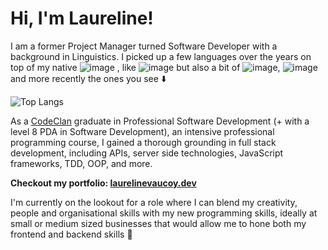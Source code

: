 # Hi, I'm Laureline!

I am a former Project Manager turned Software Developer with a background in Linguistics. I picked up a few languages over the years on top of my native ![image](https://user-images.githubusercontent.com/75424285/116588377-66da7e00-a913-11eb-805b-2b923717d43d.png)
, like ![image](https://user-images.githubusercontent.com/75424285/116588529-96898600-a913-11eb-9373-ab10cfd9dd2f.png) but also a bit of ![image](https://user-images.githubusercontent.com/75424285/116588416-722da980-a913-11eb-89b8-07e1e25cc7ed.png), ![image](https://user-images.githubusercontent.com/75424285/116588570-9f7a5780-a913-11eb-9aa9-d18b50b736b4.png) and more recently the ones you see ⬇️

![Top Langs](https://github-readme-stats.vercel.app/api/top-langs/?username=Laurelinex&layout=compact&show_icons=true&theme=tokyonight)

As a [CodeClan](https://codeclan.com/courses/professional-software-development/) graduate in Professional Software Development (+ with a level 8 PDA in Software Development), an intensive professional programming course, I gained a thorough grounding in full stack development, including APIs, server side technologies, JavaScript frameworks, TDD, OOP, and more.

**Checkout my portfolio: [laurelinevaucoy.dev](https://laurelinevaucoy.dev/)**

I'm currently on the lookout for a role where I can blend my creativity, people and organisational skills with my new programming skills, ideally at small or medium sized businesses that would allow me to hone both my frontend and backend skills :briefcase:

<!--
**Laurelinex/Laurelinex** is a ✨ _special_ ✨ repository because its `README.md` (this file) appears on your GitHub profile.

Here are some ideas to get you started:

- 🔭 I’m currently working on ...
- 🌱 I’m currently learning ...
- 👯 I’m looking to collaborate on ...
- 🤔 I’m looking for help with ...
- 💬 Ask me about ...
- 📫 How to reach me: ...
- 😄 Pronouns: ...
- ⚡ Fun fact: ...
-->
